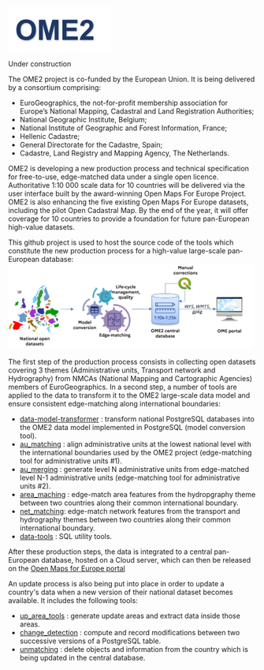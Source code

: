 ![Logo](user_guide/docs/images/logo_ome2.png)

Under construction

The OME2 project is co-funded by the European Union. It is being delivered by a consortium comprising: 
* EuroGeographics, the not-for-profit membership association for Europe’s National Mapping, Cadastral and Land Registration Authorities;
* National Geographic Institute, Belgium;
* National Institute of Geographic and Forest Information, France;
* Hellenic Cadastre;
* General Directorate for the Cadastre, Spain;
* Cadastre, Land Registry and Mapping Agency, The Netherlands. 
 
OME2 is developing a new production process and technical specification for free-to-use, edge-matched data under a single open licence. Authoritative 1:10 000 scale data for 10 countries will be delivered via the user interface built by the award-winning Open Maps For Europe Project. OME2 is also enhancing the five existing Open Maps For Europe datasets, including the pilot Open Cadastral Map. By the end of the year, it will offer coverage for 10 countries to provide a foundation for future pan-European high-value datasets. 

This github project is used to host the source code of the tools which constitute the new production process for a high-value large-scale pan-European database:
<img src="user_guide/docs/images/Process_nice_EN.png" width="500" height="auto">

The first step of the production process consists in collecting open datasets covering 3 themes (Administrative units, Transport network and Hydrography) from NMCAs (National Mapping and Cartographic Agencies) members of EuroGeographics. In a second step, a number of tools are applied to the data to transform it to the OME2 large-scale data model and ensure consistent edge-matching along international boundaries:
* [data-model-transformer](https://github.com/openmapsforeurope2/data-model-transformer) : transform national PostgreSQL databases into the OME2 data model implemented in PostgreSQL (model conversion tool). 
* [au_matching](https://github.com/openmapsforeurope2/au_matching) : align administrative units at the lowest national level with the international boundaries used by the OME2 project (edge-matching tool for administrative units #1). 
* [au_merging](https://github.com/openmapsforeurope2/au_merging) : generate level N administrative units from edge-matched level N-1 administrative units (edge-matching tool for administrative units #2).
* [area_maching](https://github.com/openmapsforeurope2/area_matching) : edge-match area features from the hydropgraphy theme between two countries along their common international boundary. 
* [net_matching](https://github.com/openmapsforeurope2/net_matching): edge-match network features from the transport and hydrography themes between two countries along their common international boundary. 
* [data-tools](https://github.com/openmapsforeurope2/data-tools) : SQL utility tools. 

After these production steps, the data is integrated to a central pan-European database, hosted on a Cloud server, which can then be released on the [Open Maps for Europe portal](https://www.mapsforeurope.org/datasets/hvlsp)

An update process is also being put into place in order to update a country's data when a new version of their national dataset becomes available. It includes the following tools:
* [up_area_tools](https://github.com/openmapsforeurope2/up_area_tools) : generate update areas and extract data inside those areas.
* [change_detection](https://github.com/openmapsforeurope2/change_detection) : compute and record modifications between two successive versions of a PostgreSQL table. 
* [unmatching](https://github.com/openmapsforeurope2/unmatching) : delete objects and information from the country which is being updated in the central database. 
